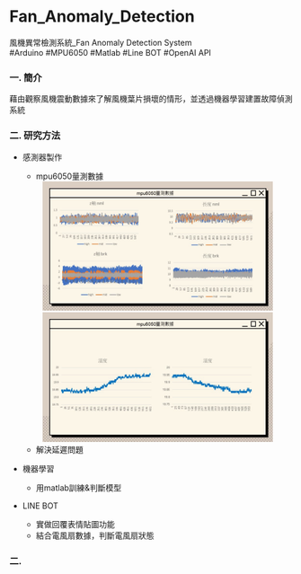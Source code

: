 # Fan_Anomaly_Detection
風機異常檢測系統_Fan Anomaly Detection System   
#Arduino #MPU6050 #Matlab #Line BOT #OpenAI API


### 一. 簡介
藉由觀察風機震動數據來了解風機葉片損壞的情形，並透過機器學習建置故障偵測系統

### 二. 研究方法
- 感測器製作
    - mpu6050量測數據
    <div align=center>
        <img src='images/ppt/投影片3.JPG' width="410"> 
        <img src='images/ppt/投影片4.JPG' width="410"> 
    </div> 

    - 解決延遲問題
- 機器學習
    - 用matlab訓練&判斷模型
- LINE BOT
    - 實做回覆表情貼圖功能
    - 結合電風扇數據，判斷電風扇狀態

### 二. 


